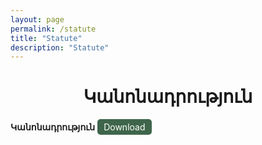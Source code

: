 ```yaml
---
layout: page
permalink: /statute
title: "Statute"
description: "Statute"
---
```


<h1 style="text-align: center"> Կանոնադրություն </h1>

<label class="download-label" for="statute" id="statute">Կանոնադրություն</label>
<a class="download-button" id="statute" href="_data/ԿԱՆՈՆԱԴՐՈՒԹՅՈՒՆ-ՅՈՒՆԻԹԻ ԱՐԲԻՏՐԱԺԱՅԻՆ ԵՎ ՀԱՇՏԱՐԱՐՈՒԹՅԱՆ ԿԵՆՏՐՈՆ.pdf" download="ԿԱՆՈՆԱԴՐՈՒԹՅՈՒՆ-ՅՈՒՆԻԹԻ ԱՐԲԻՏՐԱԺԱՅԻՆ ԵՎ ՀԱՇՏԱՐԱՐՈՒԹՅԱՆ ԿԵՆՏՐՈՆ.pdf">Download</a>


<style>
.download-label {
    font-weight: bold;
    margin-bottom: 10px;
}
.download-button {
    display: inline-block;
    padding: 4px 10px;
    background-color: #3e654a;
    color: white;
    text-align: center;
    text-decoration: none;
    border: none;
    border-radius: 5px;
    cursor: pointer;
}
.download-button:hover {
    background-color: #54785e;
}
</style>